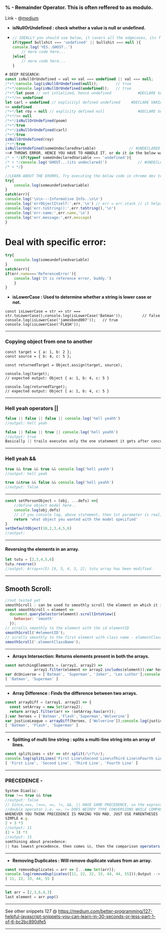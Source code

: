 ### % - Remainder Operator. This is often reffered to as modulo.

Link - @[medium](https://medium.com/javascript-in-plain-english/here-are-some-useful-javascript-snippets-47f4fa75bdd4)

- **isNullOrUndefined : check whether a value is null or undefined.**

- ```js
  // IDEALLY you should use below, it covers all the edgecases, its fair and square:
  if(typeof bullshit === 'undefined' || bullshit === null ){
  console.log('YES..GHOST..') 
      // more code here...
  }else{
      // more code here...
  }
  ```

  

```js
# DEEP RESEARCH:
const isNullOrUndefined = val => val === undefined || val === null;
/*+*/console.log(isNullOrUndefined(null));        // true
/*+*/console.log(isNullOrUndefined(undefined));   // true
/*+*/let poom // not intialized, hence undefined 			#DECLARE VARIABLE
/*+*/>> undefined
let carl = undefined // explicityl defined undefined 	 #DECLARE VARIABLE
>> undefined
/*+*/let roy = null // explicity defined null 				#DECLARE VARIABLE
/*+*/>> null
/*+*/isNullOrUndefined(poom)
/*+*/true
/*+*/isNullOrUndefined(carl)
/*+*/true
isNullOrUndefined(roy)
/*+*/true
isNullorUndefined(someUndeclaredVariable)				// #UNDECLARED VARIABLE
>># THROWS ERROR, HENCE YOU HAVE TO HANDLE IT, or do it in the below way. 
/* + */if(typeof someUndeclaredVariable === 'undefined'){
/* + */console.log('GHOST...(its undeclared)') 				// #UNDECLARED VARIABLE
/* + */}
```



```js
//LEARN ABOUT THE ERORRS, Try executing the below code in chrome dev tools, OR NODE
try{
    console.log(someundefinedvariable)
}
catch(err){
console.log('\n\n---Informative Info..\n\n')
console.log('errObjectItself:',err,'\n') // err = err.stack // it helps in finding the line of error 
console.log('err.toString():',err.toString(),'\n')
console.log('err.name:',err.name,'\n')
console.log('err.message:',err.message)
}
```



# Deal with specific error:

```js
try{
    console.log(someundefinedvariable)
}
catch(err){
if(err.name==='ReferenceError'){
	console.log('It is reference error, buddy.')
	}
}

```



- **isLowerCase : Used to determine whether a string is lower case or not.**

```
const isLowerCase = str => str === str.toLowerCase();console.log(isLowerCase('Batman'));         // false
console.log(isLowerCase('jamesbond007'));   // true
console.log(isLowerCase('FLASH'));  
```



***

### Copying object from one to another

```JS
const target = { a: 1, b: 2 };
const source = { b: 4, c: 5 };

const returnedTarget = Object.assign(target, source);

console.log(target);
// expected output: Object { a: 1, b: 4, c: 5 }

console.log(returnedTarget);
// expected output: Object { a: 1, b: 4, c: 5 }

```

***

### Hell yeah operators  ||

```js
false || false || false || console.log('hell yeahh')
//output: hell yeah

false || false || true || console.log('hell yeahh')
//output: true
Basically || trails executes only the one statement it gets after concurrent false events.
```

***

### Hell yeah &&

```js
true && true && true && console.log('hell yeahh')
//output: hell yeah

true &&true && false && console.log('hell yeahh')
//output: false
```

***

```js
const setPersonObject = (obj, ...defs) =>{ 
	//define object model here..
    console.log(obj,defs)
    // if you console log, above statement, then 1st parameter is real, rest all make an array. Get length of array with (defs.length) Array.length and use it accordingly.
    return 'what object you wanted with the model specified'
}
setDefaultObject(10,2,3,4,5,6)
//output: 
```

***

#### Reversing the elements in an array.

```js
let tutu = [2,3,4,5,6]
tutu.reverse()
//output: Array=>(5) [6, 5, 4, 3, 2]; tutu array has been modified.
```

***

## Smooth Scroll:

```js
//not tested yet
smoothScroll : can be used to smoothly scroll the element on which it is called into the visible area of the browser window.
const smoothScroll = element =>
  document.querySelector(element).scrollIntoView({
    behavior: 'smooth'
  });
// scrolls smoothly to the element with the id elementID
smoothScroll('#elementID');              
// scrolls smoothly to the first element with class name - elementClassName
smoothScroll('.elementClassName');
```

***

- **Arrays Intersection: Returns elements present in both the arrays.**

```js
const matchingElements = (array1, array2) => 
             array1.filter(element => array2.includes(element));var heroes = ['Batman', 'Superman', 'X-Men', 'Captain America'];
var dcUniverse = ['Batman', 'Superman', 'Joker', 'Lex Luthor'];console.log(matchingElements(heroes, dcUniverse));Output -->
[ 'Batman', 'Superman' ]
```

***

- **Array Difference : Finds the difference between two arrays.**

```js
const arrayDiff = (array1, array2) => {
  const setArray = new Set(array2);
  return array1.filter(arr => !setArray.has(arr));
};var heroes = ['Batman','Flash','Superman','Wolverine']
var justiceLeaque = arrayDiff(heroes, ['Wolverine']);console.log(justiceLeaque);Output -->
[ 'Batman', 'Flash', 'Superman' ]
```

***

- **Splitting of multi line string : splits a multi-line string into an array of lines.**

```js
const splitLines = str => str.split(/\r?\n/);
console.log(splitLines('First Line\nSecond Line\nThird Line\nFourth Line'));Output --> 
[ 'First Line', 'Second Line', 'Third Line', 'Fourth Line' ]
```

***

### PRECEDENCE - 

```js
System Diaolic:
true !== true && true
//output: false
// Since,===, !===, ==, !=, &&, || HAVE SAME PRECEDENCE, so the expression is evaluated from LEFT TO RIGHT.
//double operator i.e. ==, != DOES WEIRDY TYPE CONVERSIONS WHILE COMPARING of the operands given to them, SO WE AVOID THEM.
WHENEVER YOU THINK PRECEDENCE IS MAKING YOU MAD, JUST USE PARENTHESES
SIMPLE e.g.
2 + 3 *3
//output: 11
(2 + 3) *3
//output: 15
somthining about precedence: 
|| has lowest precedence, then comes &&, then the comparison operators(>,==, and so on.)
```

***

- **Removing Duplicates : Will remove duplicate values from an array.**

```js
const removeDuplicates = arr => [...new Set(arr)];
console.log(removeDuplicates([11, 22, 22, 33, 44, 44, 55]));Output -->
[ 11, 22, 33, 44, 55 ]
```

***

```js
let arr = [2,3,6,4,3]
last element = arr.pop()
```

***

See other snippets 127 @ https://medium.com/better-programming/127-helpful-javascript-snippets-you-can-learn-in-30-seconds-or-less-part-1-of-6-bc2bc890dfe5

***

